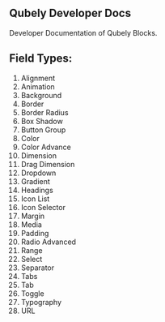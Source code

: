 ## Qubely Developer Docs
Developer Documentation of Qubely Blocks.

## Field Types: 

1. Alignment
2. Animation
3. Background
4. Border
5. Border Radius
6. Box Shadow
7. Button Group
8. Color
9. Color Advance
10. Dimension
11. Drag Dimension
12. Dropdown
13. Gradient
14. Headings
15. Icon List
16. Icon Selector
17. Margin
18. Media
19. Padding
20. Radio Advanced
21. Range
22. Select
23. Separator
24. Tabs
25. Tab
26. Toggle
27. Typography
28. URL